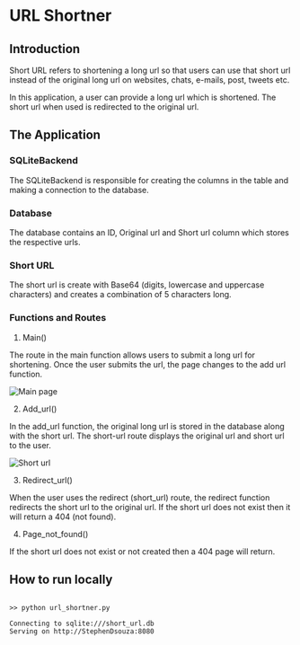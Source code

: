 # URL Shortner

## Introduction

Short URL refers to shortening a long url so that users can use that short url instead of the original long url on websites, chats, e-mails, post, tweets etc.

In this application, a user can provide a long url which is shortened. The short url when used is redirected to the original url.

## The Application

### SQLiteBackend

The SQLiteBackend is responsible for creating the columns in the table and making a connection to the database.

### Database

The database contains an ID, Original url and Short url column which stores the respective urls.

### Short URL

The short url is create with Base64 (digits, lowercase and uppercase characters) and creates a combination of 5 characters long.

### Functions and Routes

1. Main()

The route in the main function allows users to submit a long url for shortening. Once the user submits the url, the page changes to the add url function.

![Main page](https://github.com/StephenDsouza90/url-shortner/blob/shortner/screenshots/main.png)

2. Add_url()

In the add_url function, the original long url is stored in the database along with the short url. The short-url route displays the original url and short url to the user.

![Short url](https://github.com/StephenDsouza90/url-shortner/blob/shortner/screenshots/short_url.png)

3. Redirect_url()

When the user uses the redirect (short_url) route, the redirect function redirects the short url to the original url. If the short url does not exist then it will return a 404 (not found).

4. Page_not_found()

If the short url does not exist or not created then a 404 page will return.

## How to run locally

```

>> python url_shortner.py

Connecting to sqlite:///short_url.db
Serving on http://StephenDsouza:8080

```